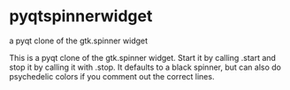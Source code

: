 # pyqtspinnerwidget
a pyqt clone of the gtk.spinner widget

This is a pyqt clone of the gtk.spinner widget.  Start it by calling .start and stop it by calling it with .stop.  It defaults to a black spinner, but can also do psychedelic colors if you comment out the correct lines.

